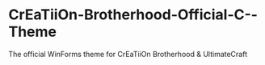 # CrEaTiiOn-Brotherhood-Official-C--Theme
The official WinForms theme for CrEaTiiOn Brotherhood &amp; UltimateCraft
